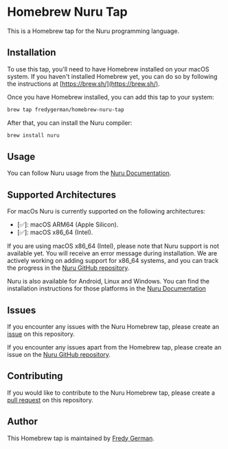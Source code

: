 # Homebrew Nuru Tap

This is a Homebrew tap for the Nuru programming language.

## Installation

To use this tap, you'll need to have Homebrew installed on your macOS system. If you haven't installed Homebrew yet, you can do so by following the instructions at [https://brew.sh/](https://brew.sh/).

Once you have Homebrew installed, you can add this tap to your system:

```bash
brew tap fredygerman/homebrew-nuru-tap
```

After that, you can install the Nuru compiler:

```bash
brew install nuru
```

## Usage

You can follow Nuru usage from the [Nuru Documentation](https://nyaraka.vercel.app/).

## Supported Architectures

For macOs Nuru is currently supported on the following architectures:

- [✅]: macOS ARM64 (Apple Silicon).
- [✅]: macOS x86_64 (Intel).

If you are using macOS x86_64 (Intel), please note that Nuru support is not available yet. You will receive an error message during installation. We are actively working on adding support for x86_64 systems, and you can track the progress in the [Nuru GitHub repository](https://github.com/NuruProgramming/Nuru).

Nuru is also available for Android, Linux and Windows. You can find the installation instructions for those platforms in the [Nuru Documentation](https://nyaraka.vercel.app/)

## Issues

If you encounter any issues with the Nuru Homebrew tap, please create an [issue](https://github.com/fredygerman/homebrew-nuru-tap/issues) on this repository.

If you encounter any issues apart from the Homebrew tap, please create an issue on the [Nuru GitHub repository](https://github.com/NuruProgramming/Nuru).

## Contributing

If you would like to contribute to the Nuru Homebrew tap, please create a [pull request](https://github.com/fredygerman/homebrew-nuru-tap/pulls) on this repository.

## Author

This Homebrew tap is maintained by [Fredy German](https://github.com/fredygerman).
